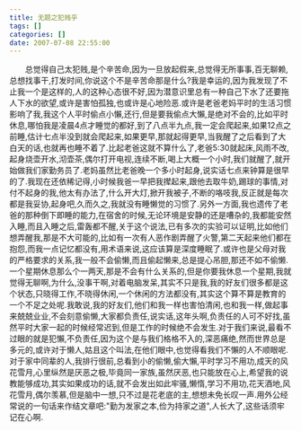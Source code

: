 ```yaml
---
title: 无题之犯贱乎
tags: []
categories: []
date: 2007-07-08 22:55:00 
---
```



&emsp;&emsp;总觉得自己太犯贱,是个辛苦命,因为一旦放起假来,总觉得无所事事,百无聊赖,总想找事干,打发时间,你说这个不是辛苦命那是什么?我是幸运的,因为我发现了不止我一个是这样的,人的这种心态很不好,因为潜意识里总有一种自己下水了还要拖人下水的欲望,或许是害怕孤独,也或许是心地险恶.或许是老爸老妈平时的生活习惯影响了我,我这个人平时偷点小懶,还行,但是要我偷点大懶,是绝对不会的,比如平时休息,哪怕我是凌晨4点才睡觉的都好,到了八点半九点,我一定会爬起来,如果12点之前睡,估计七点半没到就会爬起来,如果更早,那就起得更早,当我醒了之后看到了大白天的话,也就再也睡不着了.比起老爸这就不算什么了,老爸5:30就起床,风雨不改,起身烧壶开水,沏壶茶,偶尔打开电视,连续不断,喝上大概一个小时,我们就醒了,就开始做我们家勤务员了.老妈虽然比老爸晚一个多小时起身,说实话七点来钟算是很早的了.我现在还依稀记得,小时候我爸一早把我撵起来,跟他去取牛奶,踢球的事情,对付不起身的我,他太有办法了,什么开大灯,掀开我被子,不断的咯吱我,反正就是每次都是我妥协,起身吧,久而久之,我就没有睡懒觉的习惯了.另外一方面,我也遗传了老爸的那种倒下即睡的能力,在宿舍的时候,无论环境是安静的还是嘈杂的,我都能安然入睡,而且入睡之后,雷轰都不醒,关于这个说法,已有多次的实验可以证明,比如他们想弄醒我,那是不大可能的,比如有一次有人恶作剧弄醒了火警,第二天起来他们都在抱怨,而我一点记忆都没有,用术语来说,这应该算是深度睡眠了.或许也是父母对我的严格要求的关系,我一般不会偷懒,而且偷起懒来,总是提心吊胆,那还不如不偷懒.一个星期休息那么个一两天,那是不会有什么关系的,但是你要我休息一个星期,我就觉得无聊啊,为什么,没事干啊,对着电脑发呆,其实不只是我,我的好友们很多都是这个状态,只晓得工作,不晓得休闲,一个休闲的方法都没有,其实这个算不算是教育的一个不足之处呢.我敢说,我的好友们,他们和我一样也害怕清闲,也和我一样,做起事来兢兢业业,不会刻意偷懒,大家都负责任,说实话,这年头啊,负责任的人可不好找,虽然平时大家一起的时候经常迟到,但是工作的时候绝不会发生.对于我们来说,最看不过眼的就是犯懶,不负责任,因为这个是与我们格格不入的,深恶痛绝,然而世界总是多元的,或许对于懒人,姑且这个叫法,在他们眼中,也觉得看我们不懶的人不顺眼呢.对于家中同辈的人,我排行很前,总看到小的偷懒,偷大懶,平时学习不用功,成天的风花雪月,心里纵然是厌恶之极,毕竟同一家族,虽然厌恶,也只能放在心上,希望我的说教能够成功,其实如果成功的话,就不会发出如此牢骚,懒惰,学习不用功,花天酒地,风花雪月,偶尔羡慕,但是脑中一想,只不过是花老底的主,想想未免长叹一声.用外公经常说的一句话来作结文章吧:"勤为发家之本,俭为持家之道",人长大了,这些话须牢记在心啊.